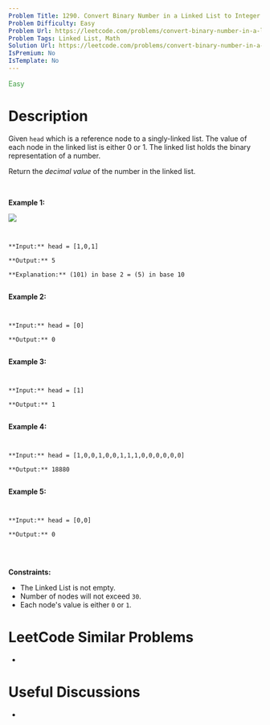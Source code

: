 ```yaml
---
Problem Title: 1290. Convert Binary Number in a Linked List to Integer
Problem Difficulty: Easy
Problem Url: https://leetcode.com/problems/convert-binary-number-in-a-linked-list-to-integer/
Problem Tags: Linked List, Math
Solution Url: https://leetcode.com/problems/convert-binary-number-in-a-linked-list-to-integer/solution/
IsPremium: No
IsTemplate: No
---
```


<span style="color: rgb(67, 160, 71);">Easy</span>

# Description

Given `head` which is a reference node to a singly-linked list. The value of each node in the linked list is either 0 or 1. The linked list holds the binary representation of a number.


Return the *decimal value* of the number in the linked list.


 


**Example 1:**


![](https://assets.leetcode.com/uploads/2019/12/05/graph-1.png)

```

**Input:** head = [1,0,1]
**Output:** 5
**Explanation:** (101) in base 2 = (5) in base 10

```

**Example 2:**



```

**Input:** head = [0]
**Output:** 0

```

**Example 3:**



```

**Input:** head = [1]
**Output:** 1

```

**Example 4:**



```

**Input:** head = [1,0,0,1,0,0,1,1,1,0,0,0,0,0,0]
**Output:** 18880

```

**Example 5:**



```

**Input:** head = [0,0]
**Output:** 0

```

 


**Constraints:**


* The Linked List is not empty.
* Number of nodes will not exceed `30`.
* Each node's value is either `0` or `1`.


# LeetCode Similar Problems

- []()

# Useful Discussions

- []()
